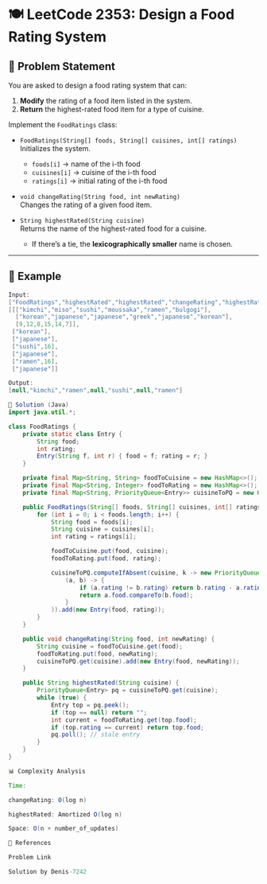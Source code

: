 # 🍽️ LeetCode 2353: Design a Food Rating System

## 📌 Problem Statement
You are asked to design a food rating system that can:
1. **Modify** the rating of a food item listed in the system.
2. **Return** the highest-rated food item for a type of cuisine.

Implement the `FoodRatings` class:

- `FoodRatings(String[] foods, String[] cuisines, int[] ratings)`  
  Initializes the system.  
  - `foods[i]` → name of the i-th food  
  - `cuisines[i]` → cuisine of the i-th food  
  - `ratings[i]` → initial rating of the i-th food  

- `void changeRating(String food, int newRating)`  
  Changes the rating of a given food item.

- `String highestRated(String cuisine)`  
  Returns the name of the highest-rated food for a cuisine.  
  - If there’s a tie, the **lexicographically smaller** name is chosen.

---

## 📝 Example
```java
Input:
["FoodRatings","highestRated","highestRated","changeRating","highestRated","changeRating","highestRated"]
[[["kimchi","miso","sushi","moussaka","ramen","bulgogi"],
  ["korean","japanese","japanese","greek","japanese","korean"],
  [9,12,8,15,14,7]],
 ["korean"],
 ["japanese"],
 ["sushi",16],
 ["japanese"],
 ["ramen",16],
 ["japanese"]]

Output:
[null,"kimchi","ramen",null,"sushi",null,"ramen"]

🚀 Solution (Java)
import java.util.*;

class FoodRatings {
    private static class Entry {
        String food;
        int rating;
        Entry(String f, int r) { food = f; rating = r; }
    }

    private final Map<String, String> foodToCuisine = new HashMap<>();
    private final Map<String, Integer> foodToRating = new HashMap<>();
    private final Map<String, PriorityQueue<Entry>> cuisineToPQ = new HashMap<>();

    public FoodRatings(String[] foods, String[] cuisines, int[] ratings) {
        for (int i = 0; i < foods.length; i++) {
            String food = foods[i];
            String cuisine = cuisines[i];
            int rating = ratings[i];

            foodToCuisine.put(food, cuisine);
            foodToRating.put(food, rating);

            cuisineToPQ.computeIfAbsent(cuisine, k -> new PriorityQueue<>(
                (a, b) -> {
                    if (a.rating != b.rating) return b.rating - a.rating;
                    return a.food.compareTo(b.food);
                }
            )).add(new Entry(food, rating));
        }
    }

    public void changeRating(String food, int newRating) {
        String cuisine = foodToCuisine.get(food);
        foodToRating.put(food, newRating);
        cuisineToPQ.get(cuisine).add(new Entry(food, newRating));
    }

    public String highestRated(String cuisine) {
        PriorityQueue<Entry> pq = cuisineToPQ.get(cuisine);
        while (true) {
            Entry top = pq.peek();
            if (top == null) return "";
            int current = foodToRating.get(top.food);
            if (top.rating == current) return top.food;
            pq.poll(); // stale entry
        }
    }
}

📊 Complexity Analysis

Time:

changeRating: O(log n)

highestRated: Amortized O(log n)

Space: O(n + number_of_updates)

🔗 References

Problem Link

Solution by Denis-7242